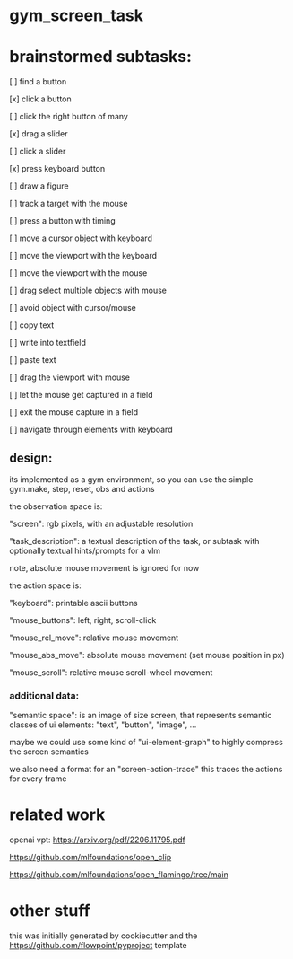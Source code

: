 # gym_screen_task

# brainstormed subtasks:

[ ] find a button

[x] click a button

[ ] click the right button of many

[x] drag a slider

[ ] click a slider
 
[x] press keyboard button
 
[ ] draw a figure
 
[ ] track a target with the mouse
 
[ ] press a button with timing
 
[ ] move a cursor object with keyboard
 
[ ] move the viewport with the keyboard
 
[ ] move the viewport with the mouse
 
[ ] drag select multiple objects with mouse
 
[ ] avoid object with cursor/mouse
 
[ ] copy text
 
[ ] write into textfield
 
[ ] paste text
 
[ ] drag the viewport with mouse
 
[ ] let the mouse get captured in a field
 
[ ] exit the mouse capture in a field

[ ] navigate through elements with keyboard

## design:

its implemented as a gym environment, so you can use the simple gym.make, step, reset, obs and actions

the observation space is:

"screen": rgb pixels, with an adjustable resolution

"task_description":  a textual description of the task, or subtask with optionally textual hints/prompts for a vlm

note, absolute mouse movement is ignored for now

the action space is:

"keyboard": printable ascii buttons

"mouse_buttons": left, right, scroll-click

"mouse_rel_move": relative mouse movement

"mouse_abs_move": absolute mouse movement (set mouse position in px)

"mouse_scroll": relative mouse scroll-wheel movement


### additional data:

"semantic space": is an image of size screen, that represents semantic classes of ui elements: "text", "button", "image", ...

maybe we could use some kind of "ui-element-graph" to highly compress the screen semantics

we also need a format for an "screen-action-trace"
this traces the actions for every frame

# related work

openai vpt: https://arxiv.org/pdf/2206.11795.pdf

https://github.com/mlfoundations/open_clip

https://github.com/mlfoundations/open_flamingo/tree/main

# other stuff

this was initially generated by cookiecutter and the https://github.com/flowpoint/pyproject template




